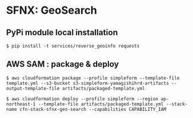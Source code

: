 # SFNX: GeoSearch

## PyPi module local installation

```
$ pip install -t services/reverse_geoinfo requests
```

## AWS SAM : package & deploy

```
$ aws cloudformation package --profile simpleform --template-file template.yml --s3-bucket s3-simpleform-yamagishihrd-artifacts --output-template-file artifacts/packaged-template.yml
```

```
$ aws cloudformation deploy --profile simpleform --region ap-northeast-1 --template-file artifacts/packaged-template.yml --stack-name cfn-stack-sfnx-geo-search --capabilities CAPABILITY_IAM
```
